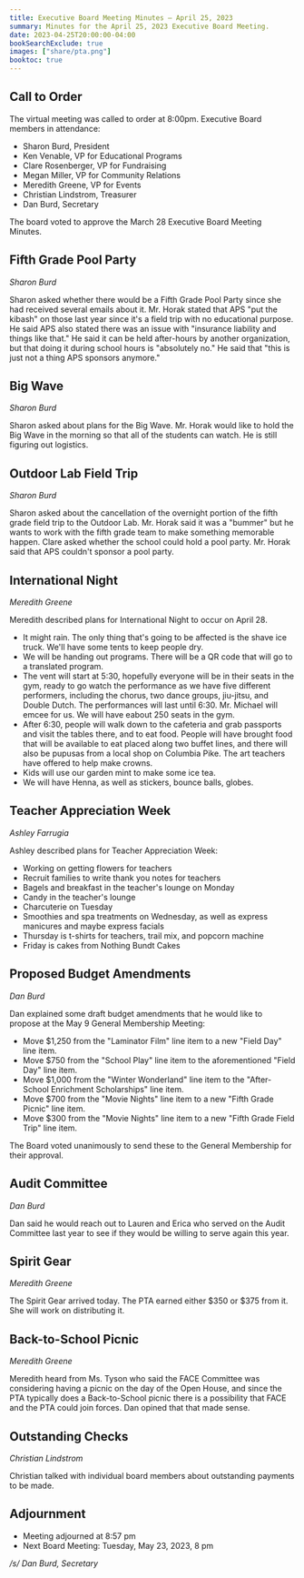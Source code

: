 ```yaml
---
title: Executive Board Meeting Minutes — April 25, 2023
summary: Minutes for the April 25, 2023 Executive Board Meeting.
date: 2023-04-25T20:00:00-04:00
bookSearchExclude: true
images: ["share/pta.png"]
booktoc: true
---
```


## Call to Order

The virtual meeting was called to order at 8:00pm. Executive Board members in attendance:
- Sharon Burd, President
- Ken Venable, VP for Educational Programs
- Clare Rosenberger, VP for Fundraising
- Megan Miller, VP for Community Relations
- Meredith Greene, VP for Events
- Christian Lindstrom, Treasurer
- Dan Burd, Secretary

The board voted to approve the March 28 Executive Board Meeting Minutes.

## Fifth Grade Pool Party
*Sharon Burd*

Sharon asked whether there would be a Fifth Grade Pool Party since she had received several emails about it. Mr. Horak stated that APS "put the kibash" on those last year since it's a field trip with no educational purpose. He said APS also stated there was an issue with "insurance liability and things like that." He said it can be held after-hours by another organization, but that doing it during school hours is "absolutely no." He said that "this is just not a thing APS sponsors anymore."

## Big Wave
*Sharon Burd*

Sharon asked about plans for the Big Wave. Mr. Horak would like to hold the Big Wave in the morning so that all of the students can watch. He is still figuring out logistics.

## Outdoor Lab Field Trip
*Sharon Burd*

Sharon asked about the cancellation of the overnight portion of the fifth grade field trip to the Outdoor Lab. Mr. Horak said it was a "bummer" but he wants to work with the fifth grade team to make something memorable happen. Clare asked whether the school could hold a pool party. Mr. Horak said that APS couldn't sponsor a pool party.

## International Night
*Meredith Greene*

Meredith described plans for International Night to occur on April 28.

- It might rain. The only thing that's going to be affected is the shave ice truck. We'll have some tents to keep people dry.
- We will be handing out programs. There will be a QR code that will go to a translated program.
- The vent will start at 5:30, hopefully everyone will be in their seats in the gym, ready to go watch the performance as we have five different performers, including the chorus, two dance groups, jiu-jitsu, and Double Dutch. The performances will last until 6:30. Mr. Michael will emcee for us. We will have eabout 250 seats in the gym.
- After 6:30, people will walk down to the cafeteria and grab passports and visit the tables there, and to eat food. People will have brought food that will be available to eat placed along two buffet lines, and there will also be pupusas from a local shop on Columbia Pike. The art teachers have offered to help make crowns.
- Kids will use our garden mint to make some ice tea.
- We will have Henna, as well as stickers, bounce balls, globes.

## Teacher Appreciation Week
*Ashley Farrugia*

Ashley described plans for Teacher Appreciation Week:

- Working on getting flowers for teachers
- Recruit families to write thank you notes for teachers
- Bagels and breakfast in the teacher's lounge on Monday
- Candy in the teacher's lounge
- Charcuterie on Tuesday
- Smoothies and spa treatments on Wednesday, as well as express manicures and maybe express facials
- Thursday is t-shirts for teachers, trail mix, and popcorn machine
- Friday is cakes from Nothing Bundt Cakes

## Proposed Budget Amendments
*Dan Burd*

Dan explained some draft budget amendments that he would like to propose at the May 9 General Membership Meeting:

- Move $1,250 from the "Laminator Film" line item to a new "Field Day" line item.
- Move $750 from the "School Play" line item to the aforementioned "Field Day" line item.
- Move $1,000 from the "Winter Wonderland" line item to the "After-School Enrichment Scholarships" line item.
- Move $700 from the "Movie Nights" line item to a new "Fifth Grade Picnic" line item.
- Move $300 from the "Movie Nights" line item to a new "Fifth Grade Field Trip" line item.

The Board voted unanimously to send these to the General Membership for their approval.

## Audit Committee
*Dan Burd*

Dan said he would reach out to Lauren and Erica who served on the Audit Committee last year to see if they would be willing to serve again this year.

## Spirit Gear
*Meredith Greene*

The Spirit Gear arrived today. The PTA earned either $350 or $375 from it. She will work on distributing it.

## Back-to-School Picnic
*Meredith Greene*

Meredith heard from Ms. Tyson who said the FACE Committee was considering having a picnic on the day of the Open House, and since the PTA typically does a Back-to-School picnic there is a possibility that FACE and the PTA could join forces. Dan opined that that made sense.

## Outstanding Checks
*Christian Lindstrom*

Christian talked with individual board members about outstanding payments to be made.

## Adjournment

- Meeting adjourned at 8:57 pm
- Next Board Meeting: Tuesday, May 23, 2023, 8 pm

*/s/ Dan Burd, Secretary*